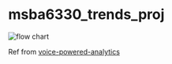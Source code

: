 # msba6330_trends_proj

![flow chart](https://github.com/bgg11117/msba6330_trends_proj/blob/main/pipeline_chart.png)



Ref from [voice-powered-analytics](https://github.com/awslabs/voice-powered-analytics)
